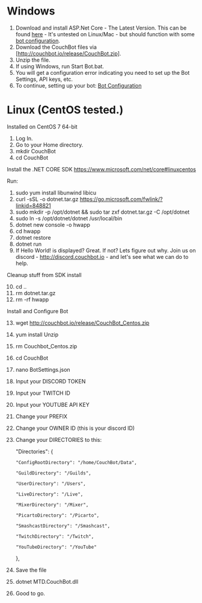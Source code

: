 # Windows

1. Download and install ASP.Net Core - The Latest Version. This can be found [here](https://www.microsoft.com/net/download/core) - It's untested on Linux/Mac - but should function with some [bot configuration](https://github.com/dawgeth/CouchBot/wiki/Self-Host-Bot-Configuration).  
2. Download the CouchBot files via [http://couchbot.io/release/CouchBot.zip].  
3. Unzip the file.  
4. If using Windows, run Start Bot.bat. 
6. You will get a configuration error indicating you need to set up the Bot Settings, API keys, etc.
7. To continue, setting up your bot: [Bot Configuration](https://github.com/dawgeth/CouchBot/wiki/Self-Host-Bot-Configuration)

# Linux (CentOS tested.)

Installed on CentOS 7 64-bit

1. Log In.
2. Go to your Home directory.
3. mkdir CouchBot
4. cd CouchBot

Install the .NET CORE SDK
https://www.microsoft.com/net/core#linuxcentos

Run:

1. sudo yum install libunwind libicu
2. curl -sSL -o dotnet.tar.gz https://go.microsoft.com/fwlink/?linkid=848821
3. sudo mkdir -p /opt/dotnet && sudo tar zxf dotnet.tar.gz -C /opt/dotnet
4. sudo ln -s /opt/dotnet/dotnet /usr/local/bin
5. dotnet new console -o hwapp
6. cd hwapp
7. dotnet restore
8. dotnet run
9. If Hello World! is displayed? Great. If not? Lets figure out why. Join us on discord - http://discord.couchbot.io - and let's see what we can do to help.

Cleanup stuff from SDK install

10. cd ..
11. rm dotnet.tar.gz
12. rm -rf hwapp

Install and Configure Bot

13. wget http://couchbot.io/release/CouchBot_Centos.zip
14. yum install Unzip
15. rm Couchbot_Centos.zip
16. cd CouchBot
17. nano BotSettings.json
18. Input your DISCORD TOKEN
19. Input your TWITCH ID
20. Input your YOUTUBE API KEY
21. Change your PREFIX
22. Change your OWNER ID (this is your discord ID)
23. Change your DIRECTORIES to this:

	"Directories": {

		"ConfigRootDirectory": "/home/CouchBot/Data",

		"GuildDirectory": "/Guilds",

		"UserDirectory": "/Users",

		"LiveDirectory": "/Live",

		"MixerDirectory": "/Mixer",

		"PicartoDirectory": "/Picarto",

		"SmashcastDirectory": "/Smashcast",

		"TwitchDirectory": "/Twitch",

		"YouTubeDirectory": "/YouTube"

	},

23. Save the file
24. dotnet MTD.CouchBot.dll
25. Good to go.